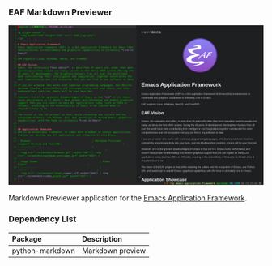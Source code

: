 ### EAF Markdown Previewer
<p align="center">
  <img width="800" src="./screenshot.png">
</p>

Markdown Previewer application for the [Emacs Application Framework](https://github.com/emacs-eaf/emacs-application-framework).

### Dependency List

| Package         | Description      |
| :--------       | :------          |
| python-markdown | Markdown preview |
